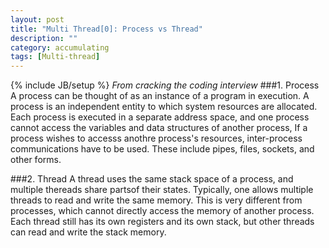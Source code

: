 ```yaml
---
layout: post
title: "Multi Thread[0]: Process vs Thread"
description: ""
category: accumulating
tags: [Multi-thread]
---
```

{% include JB/setup %}
*From cracking the coding interview*
###1. Process
A process can be thought of as an instance of a program in execution. A process is an independent entity to which system resources are allocated. Each process is executed in a separate address space, and one process cannot access the variables and data structures of another process, If a process wishes to accesss anothre process's resources, inter-process communications have to be used. These include pipes, files, sockets, and other forms.

###2. Thread
A thread uses the same stack space of a process, and multiple thereads share partsof their states. Typically, one allows multiple threads to read and write the same memory. This is very different from processes, which cannot directly access the memory of another process. Each thread still has its own registers and its own stack, but other threads can read and write the stack memory.

